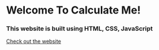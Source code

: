 # Welcome To Calculate Me!

### This website is built using HTML, CSS, JavaScript <br/>
[Check out the website](https://ask-anmol.github.io/calculator/)
